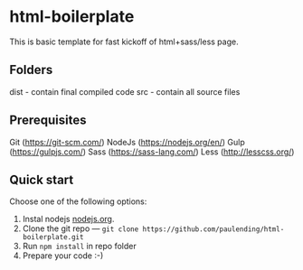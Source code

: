# html-boilerplate

This is basic template for fast kickoff of html+sass/less page.

## Folders
dist - contain final compiled code
src - contain all source files

## Prerequisites
Git (https://git-scm.com/)
NodeJs (https://nodejs.org/en/)
Gulp (https://gulpjs.com/)
Sass (https://sass-lang.com/)
Less (http://lesscss.org/)

## Quick start

Choose one of the following options:

1. Instal nodejs
   [nodejs.org](https://nodejs.org/en/).
2. Clone the git repo — `git clone https://github.com/paulending/html-boilerplate.git`
3. Run `npm install` in repo folder
4. Prepare your code :-)
